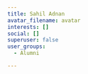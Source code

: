 ```yaml
---
title: Sahil Adnan
avatar_filename: avatar
interests: []
social: []
superuser: false
user_groups:
  - Alumni

---
```

